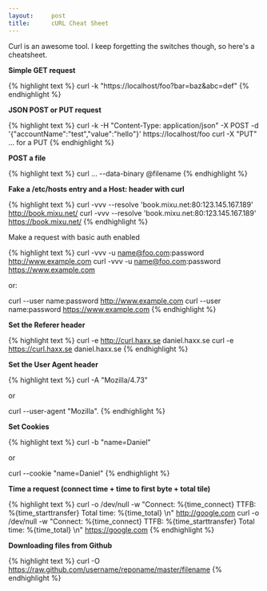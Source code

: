 ```yaml
---
layout:     post
title:      cURL Cheat Sheet
---
```


Curl is an awesome tool. I keep forgetting the switches though, so here's a cheatsheet.

**Simple GET request**

{% highlight text %}
curl -k "https://localhost/foo?bar=baz&amp;abc=def"
{% endhighlight %}

**JSON POST or PUT request**

{% highlight text %}
curl -k -H "Content-Type: application/json" -X POST -d '{"accountName":"test","value":"hello"}' https://localhost/foo
curl -X "PUT"
... for a PUT
{% endhighlight %}

**POST a file**

{% highlight text %}
curl ... --data-binary @filename
{% endhighlight %}

**Fake a /etc/hosts entry and a Host: header with curl**

{% highlight text %}
curl -vvv --resolve 'book.mixu.net:80:123.145.167.189' http://book.mixu.net/
curl -vvv --resolve 'book.mixu.net:80:123.145.167.189' https://book.mixu.net/
{% endhighlight %}

Make a request with basic auth enabled

{% highlight text %}
curl -vvv -u name@foo.com:password http://www.example.com
curl -vvv -u name@foo.com:password https://www.example.com

or:

curl --user name:password http://www.example.com
curl --user name:password https://www.example.com
{% endhighlight %}

**Set the Referer header**

{% highlight text %}
curl -e http://curl.haxx.se daniel.haxx.se
curl -e https://curl.haxx.se daniel.haxx.se
{% endhighlight %}

**Set the User Agent header**

{% highlight text %}
curl -A "Mozilla/4.73"

or

curl --user-agent "Mozilla".
{% endhighlight %}

**Set Cookies**

{% highlight text %}
curl -b "name=Daniel"

or

curl --cookie "name=Daniel"
{% endhighlight %}

**Time a request (connect time + time to first byte + total tile)**

{% highlight text %}
curl -o /dev/null -w "Connect: %{time_connect} TTFB: %{time_starttransfer} Total time: %{time_total} \n" http://google.com
curl -o /dev/null -w "Connect: %{time_connect} TTFB: %{time_starttransfer} Total time: %{time_total} \n" https://google.com
{% endhighlight %}

**Downloading files from Github**

{% highlight text %}
curl -O  https://raw.github.com/username/reponame/master/filename
{% endhighlight %}
